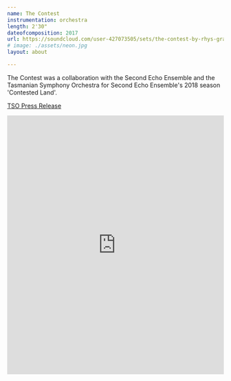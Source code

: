 ```yaml
---
name: The Contest
instrumentation: orchestra
length: 2'30"
dateofcomposition: 2017
url: https://soundcloud.com/user-427073505/sets/the-contest-by-rhys-gray
# image: ./assets/neon.jpg
layout: about

---
```


The Contest was a collaboration with the Second Echo Ensemble and the Tasmanian Symphony Orchestra for Second Echo Ensemble's 2018 season 'Contested Land'. 
<!--more-->
[TSO Press Release](https://www.tso.com.au/contested-land/)

<iframe width="100%" height="600" scrolling="no" frameborder="no" allow="autoplay" src="https://w.soundcloud.com/player/?url=https%3A//api.soundcloud.com/tracks/338783641&color=%23ababab&auto_play=true&hide_related=false&show_comments=true&show_user=true&show_reposts=false&show_teaser=true&visual=true"></iframe>